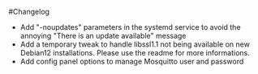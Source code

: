 #Changelog
- Add "-noupdates" parameters in the systemd service to avoid the annoying "There is an update available" message
- Add a temporary tweak to handle libssl1.1 not being available on new Debian12 installations. Please use the readme for more informations.
- Add config panel options to manage Mosquitto user and password